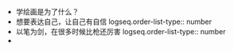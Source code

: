 - 学绘画是为了什么？
- 想要表达自己，让自己有自信
  logseq.order-list-type:: number
- 以笔为剑，在很多时候比枪还厉害
  logseq.order-list-type:: number
-